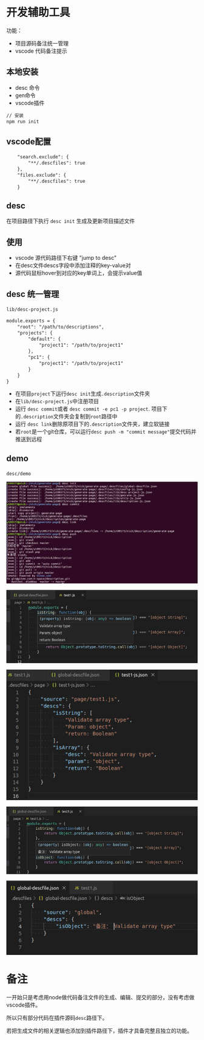 # 开发辅助工具

功能：

 - 项目源码备注统一管理
 - vscode 代码备注提示

## 本地安装

- desc 命令
- gen命令
- vscode插件

```
// 安装
npm run init
```

## vscode配置

```
    "search.exclude": {
        "**/.descfiles": true
    },
    "files.exclude": {
        "**/.descfiles": true
    }
```

## desc

在项目路径下执行 `desc init` 生成及更新项目描述文件

## 使用

- vscode 源代码路径下右键 "jump to desc"
- 在desc文件descs字段中添加注释的key-value对
- 源代码鼠标hover到对应的key单词上，会提示value值

## desc 统一管理

`lib/desc-project.js`

```
module.exports = {
    "root": "/path/to/descriptions",
    "projects": {
        "default": {
            "project1": "/path/to/project1"
        },
        "pc1": {
            "project1": "/path/to/project1"
        }
    }
}

```

- 在项目`project`下运行`desc init`生成`.description`文件夹
- 在`lib/desc-project.js`中注册项目
- 运行 `desc commit`或者 `desc commit -e pc1 -p project`. 项目下的`.description`文件夹会复制到`root`路径中
- 运行 `desc link`删除原项目下的`.description`文件夹，建立软链接
- 若`root`是一个git仓库，可以运行`desc push -m "commit message"`提交代码并推送到远程

## demo

`desc/demo`


![demo0](/images/demo-0.png)

![demo1](/images/demo-1.jpeg)

![demo2](/images/demo-2.png)

![demo3](/images/demo-3.jpeg)

![demo4](/images/demo-4.png)


# 备注

一开始只是考虑用node做代码备注文件的生成、编辑、提交的部分，没有考虑做vscode插件。

所以只有部分代码在插件源码`desc`路径下。

若把生成文件的相关逻辑也添加到插件路径下，插件才具备完整且独立的功能。
